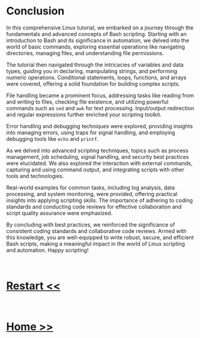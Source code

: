 # Conclusion

In this comprehensive Linux tutorial, we embarked on a journey through the fundamentals and advanced concepts of Bash scripting. Starting with an introduction to Bash and its significance in automation, we delved into the world of basic commands, exploring essential operations like navigating directories, managing files, and understanding file permissions.

The tutorial then navigated through the intricacies of variables and data types, guiding you in declaring, manipulating strings, and performing numeric operations. Conditional statements, loops, functions, and arrays were covered, offering a solid foundation for building complex scripts.

File handling became a prominent focus, addressing tasks like reading from and writing to files, checking file existence, and utilizing powerful commands such as `sed` and `awk` for text processing. Input/output redirection and regular expressions further enriched your scripting toolkit.

Error handling and debugging techniques were explored, providing insights into managing errors, using traps for signal handling, and employing debugging tools like `echo` and `printf`.

As we delved into advanced scripting techniques, topics such as process management, job scheduling, signal handling, and security best practices were elucidated. We also explored the interaction with external commands, capturing and using command output, and integrating scripts with other tools and technologies.

Real-world examples for common tasks, including log analysis, data processing, and system monitoring, were provided, offering practical insights into applying scripting skills. The importance of adhering to coding standards and conducting code reviews for effective collaboration and script quality assurance were emphasized.

By concluding with best practices, we reinforced the significance of consistent coding standards and collaborative code reviews. Armed with this knowledge, you are well-equipped to write robust, secure, and efficient Bash scripts, making a meaningful impact in the world of Linux scripting and automation. Happy scripting!

<br>

# [Restart <<](https://github.com/lioneltchami/bash-scripting-tutorial/blob/main/Tutorial-Files/01.Introduction-to-Bash/01.What%20is%20Bash.md)  

<br>

# [Home >>](https://github.com/lioneltchami/bash-scripting-tutorial)
